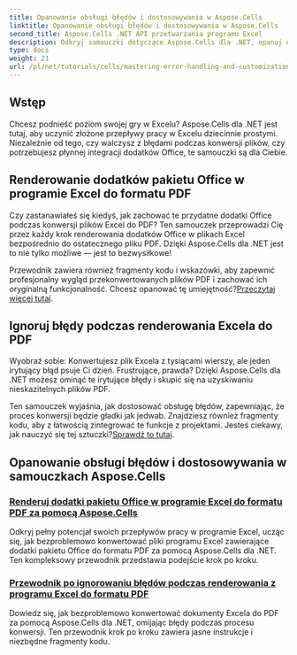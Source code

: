 ```yaml
---
title: Opanowanie obsługi błędów i dostosowywania w Aspose.Cells
linktitle: Opanowanie obsługi błędów i dostosowywania w Aspose.Cells
second_title: Aspose.Cells .NET API przetwarzania programu Excel
description: Odkryj samouczki dotyczące Aspose.Cells dla .NET, opanuj obsługę błędów, dostosuj przepływy pracy w programie Excel i przekonwertuj dodatki pakietu Office do formatu PDF dzięki przejrzystym przewodnikom.
type: docs
weight: 21
url: /pl/net/tutorials/cells/mastering-error-handling-and-customization/
---
```

## Wstęp

Chcesz podnieść poziom swojej gry w Excelu? Aspose.Cells dla .NET jest tutaj, aby uczynić złożone przepływy pracy w Excelu dziecinnie prostymi. Niezależnie od tego, czy walczysz z błędami podczas konwersji plików, czy potrzebujesz płynnej integracji dodatków Office, te samouczki są dla Ciebie.  

## Renderowanie dodatków pakietu Office w programie Excel do formatu PDF  

Czy zastanawiałeś się kiedyś, jak zachować te przydatne dodatki Office podczas konwersji plików Excel do PDF? Ten samouczek przeprowadzi Cię przez każdy krok renderowania dodatków Office w plikach Excel bezpośrednio do ostatecznego pliku PDF. Dzięki Aspose.Cells dla .NET jest to nie tylko możliwe — jest to bezwysiłkowe!  

 Przewodnik zawiera również fragmenty kodu i wskazówki, aby zapewnić profesjonalny wygląd przekonwertowanych plików PDF i zachować ich oryginalną funkcjonalność. Chcesz opanować tę umiejętność?[Przeczytaj więcej tutaj](./render-office-add-ins-in-excel-to-pdf-format/).  

## Ignoruj błędy podczas renderowania Excela do PDF  

Wyobraź sobie: Konwertujesz plik Excela z tysiącami wierszy, ale jeden irytujący błąd psuje Ci dzień. Frustrujące, prawda? Dzięki Aspose.Cells dla .NET możesz ominąć te irytujące błędy i skupić się na uzyskiwaniu nieskazitelnych plików PDF.  

 Ten samouczek wyjaśnia, jak dostosować obsługę błędów, zapewniając, że proces konwersji będzie gładki jak jedwab. Znajdziesz również fragmenty kodu, aby z łatwością zintegrować te funkcje z projektami. Jesteś ciekawy, jak nauczyć się tej sztuczki?[Sprawdź to tutaj](./guide-ignore-errors-in-excel/).  

## Opanowanie obsługi błędów i dostosowywania w samouczkach Aspose.Cells
### [Renderuj dodatki pakietu Office w programie Excel do formatu PDF za pomocą Aspose.Cells](./render-office-add-ins-in-excel-to-pdf-format/)
Odkryj pełny potencjał swoich przepływów pracy w programie Excel, ucząc się, jak bezproblemowo konwertować pliki programu Excel zawierające dodatki pakietu Office do formatu PDF za pomocą Aspose.Cells dla .NET. Ten kompleksowy przewodnik przedstawia podejście krok po kroku.
### [Przewodnik po ignorowaniu błędów podczas renderowania z programu Excel do formatu PDF](./guide-ignore-errors-in-excel/)
Dowiedz się, jak bezproblemowo konwertować dokumenty Excela do PDF za pomocą Aspose.Cells dla .NET, omijając błędy podczas procesu konwersji. Ten przewodnik krok po kroku zawiera jasne instrukcje i niezbędne fragmenty kodu.